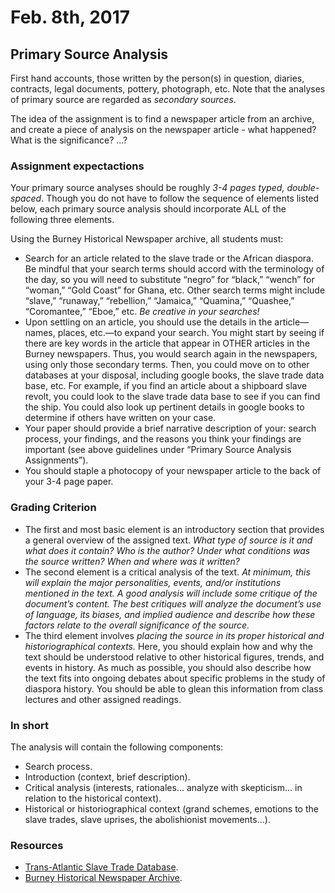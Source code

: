 Feb. 8th, 2017
==============

Primary Source Analysis
-----------------------

First hand accounts, those written by the person(s) in question, diaries, contracts, legal documents, pottery, photograph, etc. Note that the analyses of primary source are regarded as *secondary sources*.

The idea of the assignment is to find a newspaper article from an archive, and create a piece of analysis on the newspaper article - what happened? What is the significance? ...?

### Assignment expectactions

Your primary source analyses should be roughly *3-4 pages typed, double-spaced*. Though you do not have to follow the sequence of elements listed below, each primary source analysis should incorporate ALL of the following three elements.

Using the Burney Historical Newspaper archive, all students must:

- Search for an article related to the slave trade or the African diaspora. Be mindful that your search terms should accord with the terminology of the day, so you will need to substitute “negro” for “black,” “wench” for “woman,” “Gold Coast” for Ghana, etc. Other search terms might include “slave,” “runaway,” “rebellion,” “Jamaica,” “Quamina,” “Quashee,” “Coromantee,” “Eboe,” etc. *Be creative in your searches!*
- Upon settling on an article, you should use the details in the article—names, places, etc.—to expand your search. You might start by seeing if there are key words in the article that appear in OTHER articles in the Burney newspapers. Thus, you would search again in the newspapers, using only those secondary terms. Then, you could move on to other databases at your disposal, including google books, the slave trade data base, etc. For example, if you find an article about a shipboard slave revolt, you could look to the slave trade data base to see if you can find the ship. You could also look up pertinent details in google books to determine if others have written on your case.
- Your paper should provide a brief narrative description of your: search process, your findings, and the reasons you think your findings are important (see above guidelines under “Primary Source Analysis Assignments”).
- You should staple a photocopy of your newspaper article to the back of your 3-4 page paper.

### Grading Criterion

- The first and most basic element is an introductory section that provides a general overview of the assigned text. *What type of source is it and what does it contain? Who is the author? Under what conditions was the source written? When and where was it written?*
- The second element is a critical analysis of the text. *At minimum, this will explain the major personalities, events, and/or institutions mentioned in the text. A good analysis will include some critique of the document’s content. The best critiques will analyze the document’s use of language, its biases, and implied audience and describe how these factors relate to the overall significance of the source.*
- The third element involves *placing the source in its proper historical and historiographical contexts.* Here, you should explain how and why the text should be understood relative to other historical figures, trends, and events in history. As much as possible, you should also describe how the text fits into ongoing debates about specific problems in the study of diaspora history. You should be able to glean this information from class lectures and other assigned readings.

### In short

The analysis will contain the following components:

- Search process.
- Introduction (context, brief description).
- Critical analysis (interests, rationales... analyze with skepticism... in relation to the historical context).
- Historical or historiographical context (grand schemes, emotions to the slave trades, slave uprises, the abolishionist movements...).

### Resources

- [Trans-Atlantic Slave Trade Database](http://slavevoyages.org/).
- [Burney Historical Newspaper Archive](http://find.galegroup.com.ezproxy.library.wisc.edu/bncn/start.do?prodId=BBCN&userGroupName=wisc_madison).

